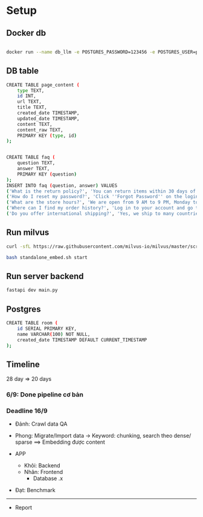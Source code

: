 # Setup

## Docker db

```bash

docker run --name db_llm -e POSTGRES_PASSWORD=123456 -e POSTGRES_USER=postgres -e POSTGRES_DB=db_llm -p 5432:5432 -d postgres
```

## DB table

```bash
CREATE TABLE page_content (
    type TEXT,
    id INT,
    url TEXT,
    title TEXT,
    created_date TIMESTAMP,
    updated_date TIMESTAMP,
    content TEXT,
    content_raw TEXT,
    PRIMARY KEY (type, id)
);


CREATE TABLE faq (
    question TEXT,
    answer TEXT,
    PRIMARY KEY (question)
);
INSERT INTO faq (question, answer) VALUES
('What is the return policy?', 'You can return items within 30 days of purchase.'),
('How do I reset my password?', 'Click ''Forgot Password'' on the login page.'),
('What are the store hours?', 'We are open from 9 AM to 9 PM, Monday to Saturday.'),
('Where can I find my order history?', 'Log in to your account and go to ''Order History''.'),
('Do you offer international shipping?', 'Yes, we ship to many countries worldwide.');

```

## Run milvus

```sh
curl -sfL https://raw.githubusercontent.com/milvus-io/milvus/master/scripts/standalone_embed.sh -o standalone_embed.sh

bash standalone_embed.sh start

```


## Run server backend

```sh
fastapi dev main.py
```


## Postgres 

```sh
CREATE TABLE room (
    id SERIAL PRIMARY KEY,
    name VARCHAR(100) NOT NULL,
    created_date TIMESTAMP DEFAULT CURRENT_TIMESTAMP
);
```

## Timeline
28 day
=> 20 days

### 6/9: Done pipeline cơ bản

### Deadline 16/9

- Đảnh: Crawl data QA

- Phong: Migrate/Import data -> Keyword: chunking, search theo dense/ sparse
==> Embedding được content

- APP
    + Khôi: Backend
    + Nhân: Frontend
        - Database .x

- Đạt: Benchmark


*****
- Report 


